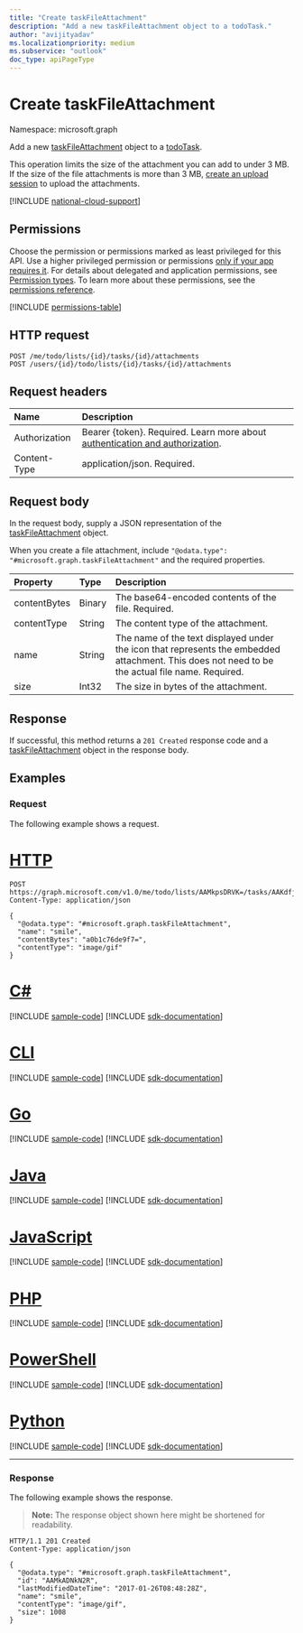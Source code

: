 ```yaml
---
title: "Create taskFileAttachment"
description: "Add a new taskFileAttachment object to a todoTask."
author: "avijityadav"
ms.localizationpriority: medium
ms.subservice: "outlook"
doc_type: apiPageType
---
```


# Create taskFileAttachment
Namespace: microsoft.graph

Add a new [taskFileAttachment](../resources/taskfileattachment.md) object to a [todoTask](../resources/todotask.md).

This operation limits the size of the attachment you can add to under 3 MB. If the size of the file attachments is more than 3 MB, [create an upload session](../api/taskfileattachment-createuploadsession.md) to upload the attachments.


[!INCLUDE [national-cloud-support](../../includes/global-us.md)]

## Permissions
Choose the permission or permissions marked as least privileged for this API. Use a higher privileged permission or permissions [only if your app requires it](/graph/permissions-overview#best-practices-for-using-microsoft-graph-permissions). For details about delegated and application permissions, see [Permission types](/graph/permissions-overview#permission-types). To learn more about these permissions, see the [permissions reference](/graph/permissions-reference).

<!-- { "blockType": "permissions", "name": "todotask_post_attachments" } -->
[!INCLUDE [permissions-table](../includes/permissions/todotask-post-attachments-permissions.md)]

## HTTP request

<!-- {
  "blockType": "ignored"
}
-->
``` http
POST /me/todo/lists/{id}/tasks/{id}/attachments
POST /users/{id}/todo/lists/{id}/tasks/{id}/attachments
```

## Request headers
|Name|Description|
|:---|:---|
|Authorization|Bearer {token}. Required. Learn more about [authentication and authorization](/graph/auth/auth-concepts).|
|Content-Type|application/json. Required.|

## Request body
In the request body, supply a JSON representation of the [taskFileAttachment](../resources/taskfileattachment.md) object.

When you create a file attachment, include `"@odata.type": "#microsoft.graph.taskFileAttachment"` and the required properties.

|Property|Type|Description|
|:---|:---|:---|
|contentBytes|Binary|The base64-encoded contents of the file. Required.|
|contentType|String|The content type of the attachment. |
|name|String|The name of the text displayed under the icon that represents the embedded attachment. This does not need to be the actual file name. Required. |
|size|Int32|The size in bytes of the attachment. |

## Response

If successful, this method returns a `201 Created` response code and a [taskFileAttachment](../resources/taskfileattachment.md) object in the response body.

## Examples

### Request
The following example shows a request.

# [HTTP](#tab/http)
<!-- {
  "blockType": "request",
  "name": "create_taskFileAttachment_from_",
  "sampleKeys": ["AAMkpsDRVK=", "AAKdfjhgsjhgJ="]
}
-->
``` http
POST https://graph.microsoft.com/v1.0/me/todo/lists/AAMkpsDRVK=/tasks/AAKdfjhgsjhgJ=/attachments
Content-Type: application/json

{
  "@odata.type": "#microsoft.graph.taskFileAttachment",
  "name": "smile",
  "contentBytes": "a0b1c76de9f7=",
  "contentType": "image/gif"
}
```

# [C#](#tab/csharp)
[!INCLUDE [sample-code](../includes/snippets/csharp/create-taskfileattachment-from--csharp-snippets.md)]
[!INCLUDE [sdk-documentation](../includes/snippets/snippets-sdk-documentation-link.md)]

# [CLI](#tab/cli)
[!INCLUDE [sample-code](../includes/snippets/cli/create-taskfileattachment-from--cli-snippets.md)]
[!INCLUDE [sdk-documentation](../includes/snippets/snippets-sdk-documentation-link.md)]

# [Go](#tab/go)
[!INCLUDE [sample-code](../includes/snippets/go/create-taskfileattachment-from--go-snippets.md)]
[!INCLUDE [sdk-documentation](../includes/snippets/snippets-sdk-documentation-link.md)]

# [Java](#tab/java)
[!INCLUDE [sample-code](../includes/snippets/java/create-taskfileattachment-from--java-snippets.md)]
[!INCLUDE [sdk-documentation](../includes/snippets/snippets-sdk-documentation-link.md)]

# [JavaScript](#tab/javascript)
[!INCLUDE [sample-code](../includes/snippets/javascript/create-taskfileattachment-from--javascript-snippets.md)]
[!INCLUDE [sdk-documentation](../includes/snippets/snippets-sdk-documentation-link.md)]

# [PHP](#tab/php)
[!INCLUDE [sample-code](../includes/snippets/php/create-taskfileattachment-from--php-snippets.md)]
[!INCLUDE [sdk-documentation](../includes/snippets/snippets-sdk-documentation-link.md)]

# [PowerShell](#tab/powershell)
[!INCLUDE [sample-code](../includes/snippets/powershell/create-taskfileattachment-from--powershell-snippets.md)]
[!INCLUDE [sdk-documentation](../includes/snippets/snippets-sdk-documentation-link.md)]

# [Python](#tab/python)
[!INCLUDE [sample-code](../includes/snippets/python/create-taskfileattachment-from--python-snippets.md)]
[!INCLUDE [sdk-documentation](../includes/snippets/snippets-sdk-documentation-link.md)]

---

### Response
The following example shows the response.
>**Note:** The response object shown here might be shortened for readability.
<!-- {
  "blockType": "response",
  "truncated": true,
  "@odata.type": "microsoft.graph.taskFileAttachment"
}
-->
``` http
HTTP/1.1 201 Created
Content-Type: application/json

{
  "@odata.type": "#microsoft.graph.taskFileAttachment",
  "id": "AAMkADNkN2R",
  "lastModifiedDateTime": "2017-01-26T08:48:28Z",
  "name": "smile",
  "contentType": "image/gif",
  "size": 1008
}
```

